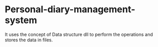 # Personal-diary-management-system
It uses the concept of Data structure dll to perform the operations and stores the data in files.
